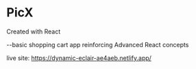 # PicX

Created with React

--basic shopping cart app reinforcing Advanced React concepts 

live site: https://dynamic-eclair-ae4aeb.netlify.app/
